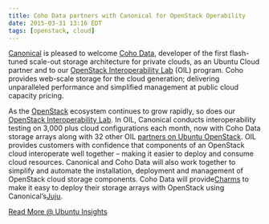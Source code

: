 ```yaml
---
title: Coho Data partners with Canonical for OpenStack Operability
date: 2015-03-31 13:16 EDT
tags: [openstack, cloud]
---
```


[Canonical](http://www.canonical.com/) is pleased to
welcome [Coho Data](http://www.cohodata.com/), developer of the first
flash-tuned scale-out storage architecture for private clouds, as an
Ubuntu Cloud partner and to our [OpenStack Interoperability Lab](http://partners.ubuntu.com/partner-programmes/openstack)
(OIL) program. Coho provides web-scale storage for the cloud
generation; delivering unparalleled performance and simplified
management at public cloud capacity pricing.

As the [OpenStack](http://www.ubuntu.com/cloud/openstack) ecosystem continues to grow rapidly, so does
our [OpenStack Interoperability Lab](http://www.ubuntu.com/cloud/ecosystem/ubuntu-openstack-interoperability-lab). In OIL,
Canonical conducts interoperability testing on 3,000 plus cloud configurations each month, now with
Coho Data storage arrays along with 32 other OIL [partners on Ubuntu OpenStack](http://www.ubuntu.com/cloud/ecosystem).
OIL provides customers with confidence that components of an OpenStack
cloud interoperate well together – making it easier to deploy and
consume cloud resources. Canonical and Coho Data will also work
together to simplify and automate the installation, deployment and
management of OpenStack cloud storage components. Coho Data will
provide[Charms](https://jujucharms.com/) to make it easy to deploy
their storage arrays with OpenStack using Canonical’s[Juju](http://www.ubuntu.com/cloud/tools/juju).

[Read More @ Ubuntu Insights](https://insights.ubuntu.com/2015/03/30/coho-data-partners-with-canonical-for-openstack-interoperability/)

